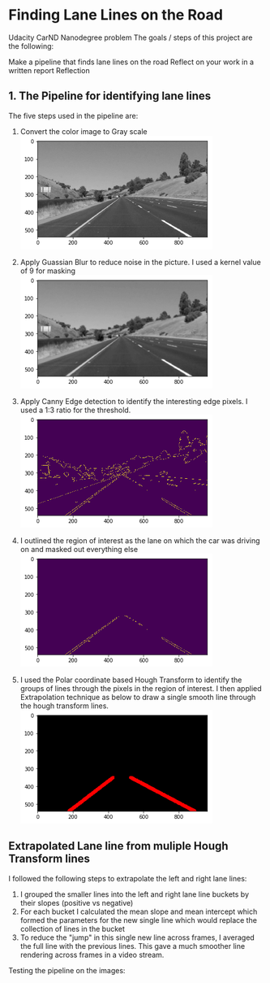 
# Finding Lane Lines on the Road

Udacity CarND Nanodegree problem
The goals / steps of this project are the following:

Make a pipeline that finds lane lines on the road
Reflect on your work in a written report
Reflection

## 1. The Pipeline for identifying lane lines

The five steps used in the pipeline are:
1. Convert the color image to Gray scale 
![Alt text](CarND-LaneLines-P1/test_images_output/grayscale_example.png?raw=true "Gaussian Blur")

2. Apply Guassian Blur to reduce noise in the picture. I used a kernel value of 9 for masking
![Alt text](CarND-LaneLines-P1/test_images_output/gaussian_blur_example.png?raw=true "Gaussian Blur")

3. Apply Canny Edge detection to identify the interesting edge pixels. I used a 1:3 ratio for the threshold.
![Alt text](CarND-LaneLines-P1/test_images_output/canny_edge_example.png?raw=true "Canny Edge")

4. I outlined the region of interest as the lane on which the car was driving on and masked out everything else
![Alt text](CarND-LaneLines-P1/test_images_output/masked_edges_example.png?raw=true "Canny Edge")

5. I used the Polar coordinate based Hough Transform to identify the groups of lines through the pixels in the region of interest. I then applied Extrapolation technique as below to draw a single smooth line through the hough transform lines.
 ![Alt text](CarND-LaneLines-P1/test_images_output/hough_lines_masked_example.png?raw=true "Extrapolated Hough Line")


## Extrapolated Lane line from muliple Hough Transform lines

I followed the following steps to extrapolate the left and right lane lines:
1. I grouped the smaller lines into the left and right lane line buckets by their slopes (positive vs negative)
2. For each bucket I calculated the mean slope and mean intercept which formed the parameters for the new single line which would replace the collection of lines in the bucket
3. To reduce the "jump" in this single new line across frames,  I averaged the full line with the previous lines. This gave a much smoother line rendering across frames in a video stream.

Testing the pipeline on the images:

